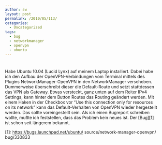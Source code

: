 ```yaml
---
author: sw
layout: post
permalink: /2010/05/113/
categories:
  - Uncategorized
tags:
  - bug
  - networkmanager
  - openvpn
  - ubuntu
---
```

# 

Habe Ubuntu 10.04 (Lucid Lynx) auf meinem Laptop installiert. Dabei habe ich den Aufbau der OpenVPN-Verbindungen vom Terminal mittels des Plugins NetworkManager-OpenVPN in den NetworkManager verschoben. Dummerweise überschreibt dieser die Default-Route und setzt stattdessen das VPN als Gateway. Etwas versteckt, ganz unten auf dem Reiter IPv4 Settings, kann hinter dem Button Routes das Routing geändert werden. Mit einem Haken in der Checkbox vor “Use this connection only for resources on its network” kann das Default-Verhalten von OpenVPN wieder hergestellt werden. Das sollte voreingestellt sein. Als ich einen Bugreport schreiben wollte, mußte ich feststellen, dass das Problem kein neues ist. Der [Bug][1] ist schon seit längerem bekannt.

 [1]: https://bugs.launchpad.net/ubuntu/ source/network-manager-openvpn/ bug/330833

